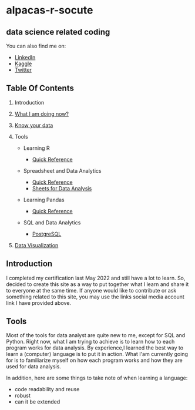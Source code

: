 # alpacas-r-socute
## data science related coding
You can also find me on:
- [LinkedIn](https://www.linkedin.com/in/cyrusemoreno/)
- [Kaggle](https://www.kaggle.com/cyrusmoreno)
- [Twitter](https://twitter.com/CyrusEMoreno)

## Table Of Contents
1. Introduction
2. [What I am doing now?](/projects.md)
3. [Know your data](/kyd.md)
4. Tools
   - Learning R
     - [Quick Reference](/r/quick_ref.md)

   - Spreadsheet and Data Analytics
     - [Quick Reference](/gs/quick_ref.md)
     - [Sheets for Data Analysis](/gs/xl.md)

   - Learning Pandas
     - [Quick Reference](/py/quick_ref.md)

   - SQL and Data Analytics
     - [PostgreSQL](/sql/quick_ref.md)

5.  [Data Visualization](/viz/viz.md)

## Introduction

I completed my certification last May 2022 and still have a lot to learn. So, decided to create this site as a way to put together what I learn and share it to everyone at the same time. If anyone would like to contribute or ask something related to this site, you may use the links social media account link I have provided above.

## Tools  

Most of the tools for data analyst are quite new to me, except for SQL and Python. Right now, what I am trying to achieve is to learn how to each program works for data analysis. By experience,I learned the best way to learn a (computer) language is to put it in action. What I'am currently going for is to familiarize myself on how each program works and how they are used for data analysis.

In addition, here are some things to take note of when learning a language:
- code readability and reuse
- robust
- can it be extended
